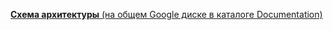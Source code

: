 
[**Схема архитектуры** (на общем Google диске в каталоге Documentation)](https://drive.google.com/file/d/1lVWc43cjcLbASvk8tC-1hWD5XNrOf4jZ/view?usp=share_link)
